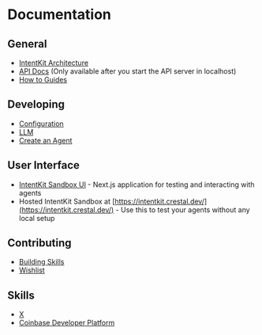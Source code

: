 # Documentation

## General

- [IntentKit Architecture](architecture.md)
- [API Docs](http://localhost:8000/redoc) (Only available after you start the API server in localhost)
- [How to Guides](how_to/)

## Developing

- [Configuration](configuration.md)
- [LLM](llm.md)
- [Create an Agent](agent.md)

## User Interface

- [IntentKit Sandbox UI](https://github.com/crestalnetwork/intentkit-sandbox-ui) - Next.js application for testing and interacting with agents
- Hosted IntentKit Sandbox at [https://intentkit.crestal.dev/](https://intentkit.crestal.dev/) - Use this to test your agents without any local setup

## Contributing

- [Building Skills](contributing/skills.md)
- [Wishlist](contributing/wishlist.md)

## Skills

- [X](skills/x.md)
- [Coinbase Developer Platform](skills/cdp.md)
